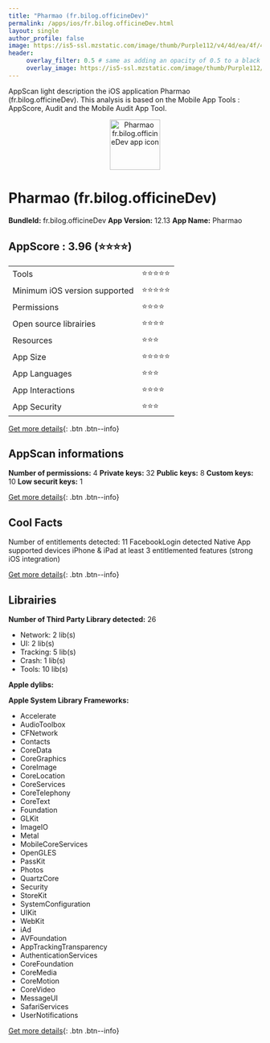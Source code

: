 ```yaml
---
title: "Pharmao (fr.bilog.officineDev)"
permalink: /apps/ios/fr.bilog.officineDev.html
layout: single
author_profile: false
image: https://is5-ssl.mzstatic.com/image/thumb/Purple112/v4/4d/ea/4f/4dea4fa1-70c0-f97a-19b2-ba6a143f2b04/AppIcon-0-1x_U007emarketing-0-7-0-85-220.png/512x512bb.jpg
header: 
     overlay_filter: 0.5 # same as adding an opacity of 0.5 to a black background
     overlay_image: https://is5-ssl.mzstatic.com/image/thumb/Purple112/v4/4d/ea/4f/4dea4fa1-70c0-f97a-19b2-ba6a143f2b04/AppIcon-0-1x_U007emarketing-0-7-0-85-220.png/512x512bb.jpg
---
```

AppScan light description the iOS application Pharmao (fr.bilog.officineDev). This analysis is based on the Mobile App Tools : AppScore, Audit and the Mobile Audit App Tool.

  
  
<div style="text-align: center;"><img src="https://is5-ssl.mzstatic.com/image/thumb/Purple112/v4/4d/ea/4f/4dea4fa1-70c0-f97a-19b2-ba6a143f2b04/AppIcon-0-1x_U007emarketing-0-7-0-85-220.png/512x512bb.jpg" width="100" height="100" alt="Pharmao fr.bilog.officineDev app icon"></div>  
  
# Pharmao (fr.bilog.officineDev)

**BundleId:** fr.bilog.officineDev
**App Version:** 12.13
**App Name:** Pharmao


## AppScore : 3.96 (⭐️⭐️⭐️⭐️) 

<table>
<tr><td> Tools </td><td> ⭐️⭐️⭐️⭐️⭐️ </td></tr>
<tr><td> Minimum iOS version supported </td><td> ⭐️⭐️⭐️⭐️⭐️ </td></tr>
<tr><td> Permissions </td><td> ⭐️⭐️⭐️⭐️ </td></tr>
<tr><td> Open source librairies </td><td> ⭐️⭐️⭐️⭐️ </td></tr>
<tr><td> Resources </td><td> ⭐️⭐️⭐️ </td></tr>
<tr><td> App Size </td><td> ⭐️⭐️⭐️⭐️⭐️ </td></tr>
<tr><td> App Languages </td><td> ⭐️⭐️⭐️ </td></tr>
<tr><td> App Interactions </td><td> ⭐️⭐️⭐️⭐️ </td></tr>
<tr><td> App Security </td><td> ⭐️⭐️⭐️ </td></tr>
</table>

[Get more details](/pricing.html){: .btn .btn--info}  
  
## AppScan informations 

**Number of permissions:** 4
**Private keys:** 32
**Public keys:** 8
**Custom keys:** 10
**Low securit keys:** 1
  
[Get more details](/pricing.html){: .btn .btn--info}

## Cool Facts

Number of entitlements detected: 11
FacebookLogin detected
Native App
supported devices iPhone & iPad
at least 3 entitlemented features (strong iOS integration)
  
[Get more details](/pricing.html){: .btn .btn--info}

## Librairies 
**Number of Third Party Library detected:** 26
- Network: 2 lib(s)
- UI: 2 lib(s)
- Tracking: 5 lib(s)
- Crash: 1 lib(s)
- Tools: 10 lib(s)

**Apple dylibs:**


**Apple System Library Frameworks:**
- Accelerate
- AudioToolbox
- CFNetwork
- Contacts
- CoreData
- CoreGraphics
- CoreImage
- CoreLocation
- CoreServices
- CoreTelephony
- CoreText
- Foundation
- GLKit
- ImageIO
- Metal
- MobileCoreServices
- OpenGLES
- PassKit
- Photos
- QuartzCore
- Security
- StoreKit
- SystemConfiguration
- UIKit
- WebKit
- iAd
- AVFoundation
- AppTrackingTransparency
- AuthenticationServices
- CoreFoundation
- CoreMedia
- CoreMotion
- CoreVideo
- MessageUI
- SafariServices
- UserNotifications


  
[Get more details](/pricing.html){: .btn .btn--info}

